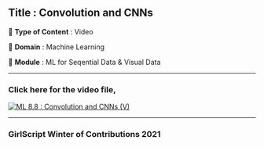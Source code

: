 ## Title : Convolution and CNNs

🔴 **Type of Content** : Video

🔴 **Domain** : Machine Learning

🔴 **Module** : ML for Seqential Data & Visual Data

---

### Click here for the video file,

[![ML 8.8 : Convolution and CNNs (V) ](https://user-images.githubusercontent.com/79050917/138584987-6facdc17-d8fe-4595-9051-7b815ed9f948.png)](https://drive.google.com/file/d/1kXvJ0oyLezC0bXVnT701yPZYyy0OSZE6/view?usp=sharing "Convolution and CNNs")

---

### GirlScript Winter of Contributions 2021
